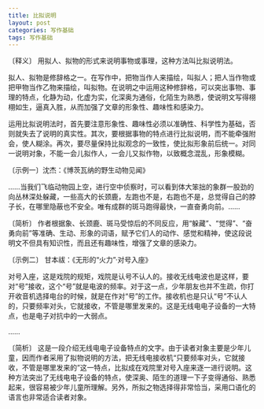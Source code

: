 ```yaml
---
title: 比拟说明
layout: post
categories: 写作基础
tags: 写作基础
---
```


〔释义〕 用拟人、拟物的形式来说明事物或事理，这种方法叫比拟说明法。

拟人、拟物是修辞格之一。在写作中，把物当作人来描绘，叫拟人；把人当作物或把甲物当作乙物来描绘，叫拟物。在说明之中运用这种修辞格，可以突出事物、事理的特点，化静为动，化虚为实，化深奥为通俗，化陌生为熟悉，使说明文写得栩栩如生，逼真入胜，从而加强了文章的形象性、趣味性和感染力。

运用比拟说明法时，首先要注意形象性、趣味性必须以准确性、科学性为基础，否则就失去了说明的真实性。其次，要根据事物的特点进行比拟说明，而不能牵强附会，使人糊涂。再次，要尽量保持比拟观念的一致性，使比拟形象前后统一。对同一说明对象，不能一会儿拟作人，一会儿又拟作物，以致概念混乱，形象模糊。

〔示例一〕沈杰：《博茨瓦纳的野生动物见闻》

……当我们飞临动物园上空，进行空中侦察时，可以看到体大笨拙的象群一股劲的向丛林深处躲藏，一些高大的长颈鹿，左跑也不是，右跑也不是，总觉得自己的脖子长，在哪里隐蔽也不安全。唯有成群的斑马跑得最快，一直奋勇向前。……

〔简析〕 作者根据象、长颈鹿、斑马受惊后的不同反应，用“躲藏”、“觉得”、“奋勇向前”等准确、生动、形象的词语，赋予它们人的动作、感觉和精神，使这段说明文不但具有知识性，而且还有趣味性，增强了文章的感染力。

〔示例二〕 甘本祓：《无形的“火力”·对号入座》

对号入座，这是戏院的规矩，戏院是认号不认人的。接收无线电波也是这样，要对“号”接收，这个“号”就是电波的频率。对于这一点，少年朋友也并不生疏，你打开收音机选择电台的时候，就是在作对“号”的工作。接收机也是只认“号”不认人的，只要频率对头，它就接收，不管是哪里发来的。这是无线电电子设备的一大特点，也是电子对抗中的一大弱点。

……

〔简析〕 这是一段介绍无线电电子设备特点的文字。由于读者对象主要是少年儿童，因而作者采用了拟物说明的方法，把无线电接收机“只要频率对头，它就接收，不管是哪里发来的”这一特点，比拟成在戏院里对号入座来逐一进行说明。这种方法突出了无线电电子设备的特点，使深奥、陌生的道理一下子变得通俗、熟悉起来，很容易被少年儿童所理解。另外，所拟之物选择得非常恰当，采用口语化的语言也非常适合读者对象。 